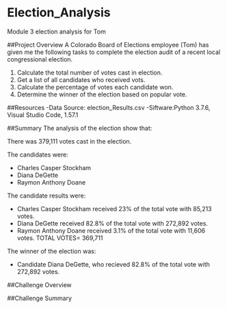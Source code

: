 # Election_Analysis
Module 3 election analysis for Tom 

##Project Overview
A Colorado Board of Elections employee (Tom) has given me the following tasks to complete the election audit of a recent local congressional election.

1. Calculate the total number of votes cast in election.
2. Get a list of all candidates who received vots.
3. Calculate the percentage of votes each candidate won.
4. Determine the winner of the election based on popular vote.

##Resources
-Data Source: election_Results.csv
-Siftware:Python 3.7.6, Visual Studio Code, 1.57.1

##Summary
The analysis of the election show that:

There was 379,111 votes cast in the election.

The candidates were:
* Charles Casper Stockham
* Diana DeGette
* Raymon Anthony Doane

The candidate results were:

* Charles Casper Stockham received 23% of the total vote with 85,213 votes.
* Diana DeGette received 82.8% of the total vote with 272,892 votes.
* Raymon Anthony Doane received 3.1% of the total vote with 11,606 votes.
TOTAL VOTES= 369,711

The winner of the election was:

* Candidate Diana DeGette, who recieved 82.8% of the total vote with 272,892 votes.

##Challenge Overview

##Challenge Summary
